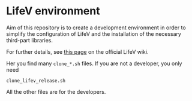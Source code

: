 # LifeV environment

Aim of this repository is to create a development environment in order to simplify the configuration of LifeV and the installation of the necessary third-part libraries.

For further details, see [this page](https://bitbucket.org/lifev-dev/lifev-release/wiki/lifev-env) on the official LifeV wiki.

Her you find many `clone_*.sh` files. If you are not a developer, you only need
  
  `clone_lifev_release.sh`
  
All the other files are for the developers.
